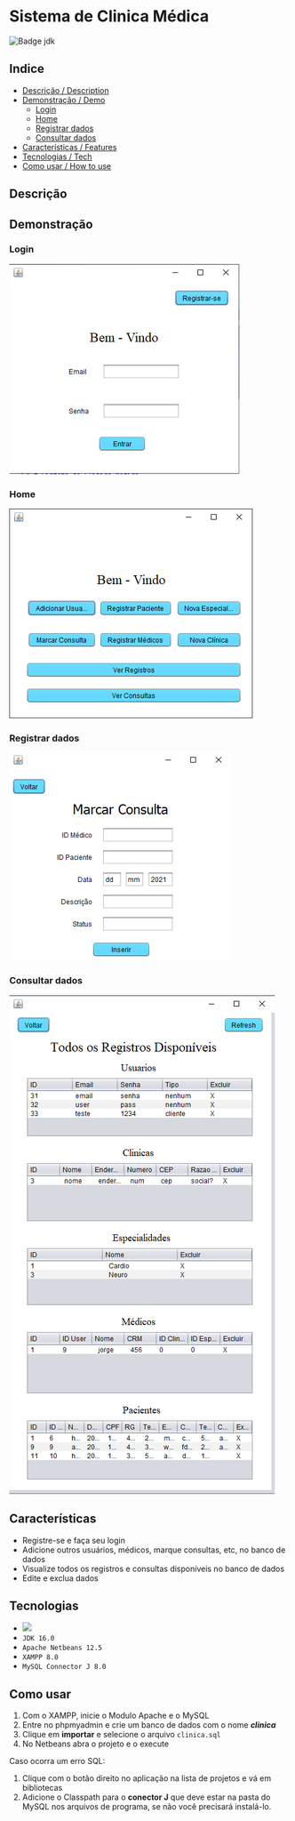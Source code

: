 # Sistema de Clinica Médica
![Badge jdk](https://img.shields.io/badge/jdk-16.0-orange)

## Indice
* [Descrição / Description](#descrição)
* [Demonstração / Demo](#demonstração)
    * [Login](#login)
    * [Home](#home)
    * [Registrar dados](#registrar-dados)
    * [Consultar dados](#consultar-dados)
* [Características / Features](#características)
* [Tecnologias / Tech](#tecnologias)
* [Como usar / How to use](#Como-usar)

## Descrição


## Demonstração

### Login

![Tela a mensagem 'Bem-vindo', campos para email e senha, e botões para 'entrar' ou 'registrar-se'.](/demo/login.png)

### Home

![Tela a mensagem 'Bem-vindo' e botões para adicionar usuário, registrar paciente, registrar médicos, adicionar nova especialidade, nova clinica, marcar consulta, ver registro e ver consultas.](/demo/home.png)

### Registrar dados

![Tela a mensagem 'Marcar Consulta', campos para escrever o ID do médico, ID do paciente, data, descrição e status, e um botão para inserir.](/demo/registrar-dados.png)

### Consultar dados

![Tela a mensagem 'Todos os Registros Disponíveis', acima um botão para voltar e outro para reiniciar, abaixo tabelas de informações dos usuários, clinicas, especialidades, médicos e pacientes](/demo/consultar-dados.png)

## Características

- Registre-se e faça seu login
- Adicione outros usuários, médicos, marque consultas, etc, no banco de dados
- Visualize todos os registros e consultas disponíveis no banco de dados
- Edite e exclua dados


## Tecnologias

- <img src="https://cdn.jsdelivr.net/gh/devicons/devicon/icons/java/java-original.svg"  width="25px" height="auto" />
- `JDK 16.0`
- `Apache Netbeans 12.5`
- `XAMPP 8.0`
- `MySQL Connector J 8.0`


## Como usar

1. Com o XAMPP, inicie o Modulo Apache e o MySQL
2. Entre no phpmyadmin e crie um banco de dados com o nome _**clinica**_
3. Clique em **importar** e selecione o arquivo `clinica.sql`
4. No Netbeans abra o projeto e o execute

Caso ocorra um erro SQL:

1. Clique com o botão direito no aplicação na lista de projetos e vá em bibliotecas
2. Adicione o Classpath para o **conector J** que deve estar na pasta do MySQL nos arquivos de programa, se não você precisará instalá-lo.
